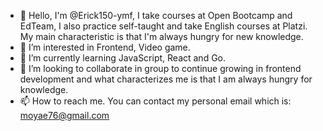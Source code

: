 - 👋 Hello, I'm @Erick150-ymf, I take courses at Open Bootcamp and EdTeam, I also practice self-taught and take English courses at Platzi. My main characteristic is that I'm always hungry for new knowledge.
- 👀 I’m interested in Frontend, Video game.
- 🌱 I’m currently learning JavaScript, React and Go.
- 💞️ I’m looking to collaborate in group to continue growing in frontend development and what characterizes me is that I am always hungry for knowledge.
- 📫 How to reach me. You can contact my personal email which is: moyae76@gmail.com

<!---
Erick150-ymf/Erick150-ymf is a ✨ special ✨ repository because its `README.md` (this file) appears on your GitHub profile.
You can click the Preview link to take a look at your changes.
--->
